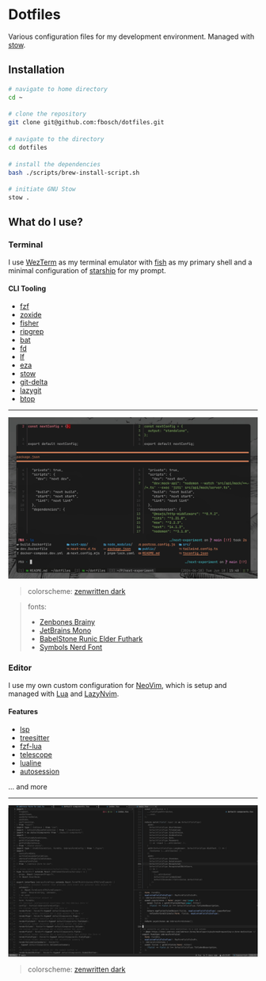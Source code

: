 # Dotfiles

Various configuration files for my development environment.
Managed with [stow](https://www.gnu.org/software/stow/).

## Installation

```sh
# navigate to home directory
cd ~

# clone the repository
git clone git@github.com:fbosch/dotfiles.git

# navigate to the directory
cd dotfiles

# install the dependencies
bash ./scripts/brew-install-script.sh

# initiate GNU Stow
stow .
```

## What do I use?

### Terminal

I use [WezTerm](https://wezfurlong.org/wezterm/index.html) as my terminal emulator with [fish](https://fishshell.com/) as my primary shell and a minimal configuration of [starship](https://starship.rs/) for my prompt.

#### CLI Tooling

- [fzf](https://github.com/junegunn/fzf)
- [zoxide](https://github.com/ajeetdsouza/zoxide)
- [fisher](https://github.com/jorgebucaran/fisher)
- [ripgrep](https://github.com/BurntSushi/ripgrep)
- [bat](https://github.com/sharkdp/bat)
- [fd](https://github.com/sharkdp/fd)
- [lf](https://github.com/gokcehan/lf)
- [eza](https://github.com/eza-community/eza)
- [stow](https://www.gnu.org/software/stow/)
- [git-delta](https://github.com/dandavison/delta)
- [lazygit](https://github.com/jesseduffield/lazygit)
- [btop](https://github.com/aristocratos/btop)

---

![terminal](./terminal.png)

> colorscheme: [zenwritten dark](https://github.com/zenbones-theme/zenbones.nvim)

> fonts:
>
> - [Zenbones Brainy](https://github.com/zenbones-theme/zenbones-mono)
> - [JetBrains Mono](https://www.jetbrains.com/lp/mono/)
> - [BabelStone Runic Elder Futhark](https://www.babelstone.co.uk/Fonts/)
> - [Symbols Nerd Font](https://github.com/ryanoasis/nerd-fonts)

### Editor

I use my own custom configuration for [NeoVim](https://neovim.io/), which is setup and managed with [Lua](https://lua.org/) and [LazyNvim](https://github.com/folke/lazy.nvim).

#### Features

- [lsp](https://neovim.io/doc/user/lsp.html)
- [treesitter](https://github.com/nvim-treesitter/nvim-treesitter)
- [fzf-lua](https://github.com/ibhagwan/fzf-lua)
- [telescope](https://github.com/nvim-telescope/telescope.nvim)
- [lualine](https://github.com/nvim-lualine/lualine.nvim)
- [autosession](https://github.com/rmagatti/autosession.nvim)

... and more

---

![editor](./editor.png)

> colorscheme: [zenwritten dark](https://github.com/zenbones-theme/zenbones.nvim)
